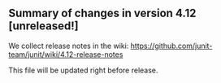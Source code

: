 ## Summary of changes in version 4.12 [unreleased!]

We collect release notes in the wiki:
https://github.com/junit-team/junit/wiki/4.12-release-notes

This file will be updated right before release.
